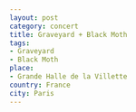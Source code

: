 ```yaml
---
layout: post
category: concert
title: Graveyard + Black Moth
tags: 
- Graveyard
- Black Moth
place: 
- Grande Halle de la Villette
country: France
city: Paris
---
```


